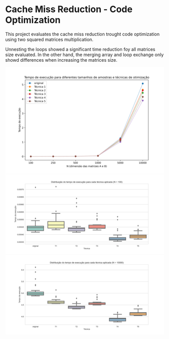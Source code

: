 # Cache Miss Reduction - Code Optimization
This project evaluates the cache miss reduction trought code optimization using two squared matrices multiplication.

Unnesting the loops showed a significant time reduction foy all matrices size evaluated. In the other hand, the merging array and loop exchange only showd differences when increasing the matrices size.

![plot](https://github.com/fredericoguerra/cache_miss_code_optimization/blob/master/images/fig1.png)
![plot](https://github.com/fredericoguerra/cache_miss_code_optimization/blob/master/images/size100.png)
![plot](https://github.com/fredericoguerra/cache_miss_code_optimization/blob/master/images/size10000.png)
